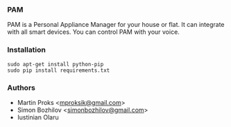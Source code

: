 ### PAM

PAM is a Personal Appliance Manager for your house or flat. It can integrate with all smart devices. 
You can control PAM with your voice. 

### Installation

```
sudo apt-get install python-pip
sudo pip install requirements.txt
```

### Authors

 * Martin Proks <<mproksik@gmail.com>>
 * Simon Bozhilov <<simonbozhilov@gmail.com>>
 * Iustinian Olaru 